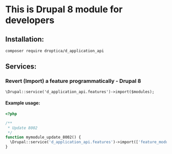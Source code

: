 # This is Drupal 8 module for developers

## Installation:

`composer require droptica/d_application_api`

## Services:
### Revert (Import) a feature programmatically - Drupal 8

`\Drupal::service('d_application_api.features')->import($modules);`

#### Example usage:

```php
<?php

/**
 * Update 8002
 */
function mymodule_update_8002() {
  \Drupal::service('d_application_api.features')->import(['feature_module_1', 'feature_module_2']);
}
```
